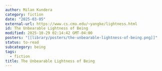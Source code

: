 ```yaml
---
author: Milan Kundera
category: fiction
date: "2025-03-05"
external-url: https://www.cs.cmu.edu/~yangke/lightness.html
id: The Unbearable Lightness of Being
modified: 2025-10-29 02:14:42 GMT-04:00
posters: "[[library/posters/the-unbearable-lightness-of-being.png]]"
status: to-read
subcategory: being
tags:
  - fiction
title: The Unbearable Lightness of Being
---
```


